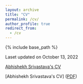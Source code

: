 ```yaml
---
layout: archive
title: "CV"
permalink: /cv/
author_profile: true
redirect_from:
  - /cv
---
```


{% include base_path %}

Laset updated on October 13, 2022

[Abhishekh Srivastava's CV](https://abhishekh-srivastava.github.io/files/1.Abhishekh_CV_Oct2022.pdf)

[Abhishekh Srivastava's CV] (<a href="https://abhishekh-srivastava.github.io/files/1.Abhishekh_CV_Oct2022.pdf" target="_blank">PDF</a>)
